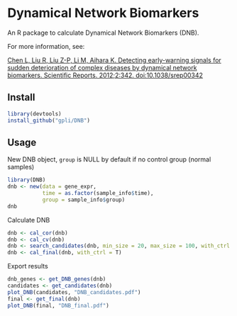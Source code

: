 # Dynamical Network Biomarkers

An R package to calculate Dynamical Network Biomarkers (DNB).

For more information, see:

[Chen L, Liu R, Liu Z-P, Li M, Aihara K. Detecting early-warning signals for sudden deterioration of complex diseases by dynamical network biomarkers. Scientific Reports. 2012;2:342. doi:10.1038/srep00342](https://www.nature.com/articles/srep00342)



## Install

```R
library(devtools)
install_github("gpli/DNB")
```

## Usage
New DNB object, `group` is NULL by default if no control group (normal samples)
```R
library(DNB)
dnb <- new(data = gene_expr,
           time = as.factor(sample_info$time),
           group = sample_info$group)
dnb
```

Calculate DNB
```R
dnb <- cal_cor(dnb)
dnb <- cal_cv(dnb)
dnb <- search_candidates(dnb, min_size = 20, max_size = 100, with_ctrl = T)
dnb <- cal_final(dnb, with_ctrl = T)
```

Export results
```R
dnb_genes <- get_DNB_genes(dnb)
candidates <- get_candidates(dnb)
plot_DNB(candidates, "DNB_candidates.pdf")
final <- get_final(dnb)
plot_DNB(final, "DNB_final.pdf")
```

